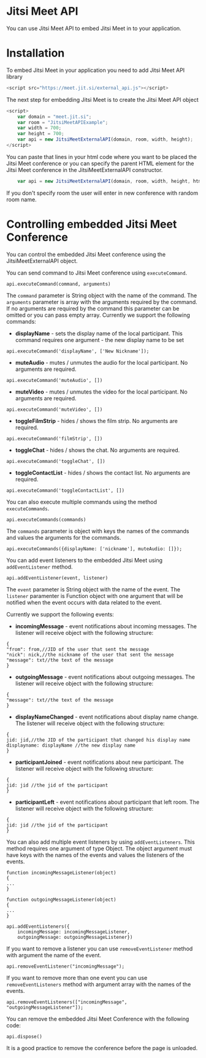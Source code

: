 Jitsi Meet API
============

You can use Jitsi Meet API to embed Jitsi Meet in to your application.

Installation
==========

To embed Jitsi Meet in your application you need to add Jitsi Meet API library
```javascript
<script src="https://meet.jit.si/external_api.js"></script>
```

The next step for embedding Jitsi Meet is to create the Jitsi Meet API object
```javascript
<script>
    var domain = "meet.jit.si";
    var room = "JitsiMeetAPIExample";
    var width = 700;
    var height = 700;
    var api = new JitsiMeetExternalAPI(domain, room, width, height);
</script>
``` 
You can paste that lines in your html code where you want to be placed the Jitsi Meet conference
or you can specify the parent HTML element for the Jitsi Meet conference in the JitsiMeetExternalAPI
constructor.
```javascript
    var api = new JitsiMeetExternalAPI(domain, room, width, height, htmlElement);
``` 
If you don't specify room the user will enter in new conference with random room name.

Controlling embedded Jitsi Meet Conference
=========

You can control the embedded Jitsi Meet conference using the JitsiMeetExternalAPI object.

You can send command to Jitsi Meet conference using ```executeCommand```. 
```
api.executeCommand(command, arguments)
```
The ```command``` parameter is String object with the name of the command.
The ```arguments``` parameter is array with the arguments required by the command. 
If no arguments are required by the command this parameter can be omitted or you can pass empty array.
Currently we support the following commands:


* **displayName** - sets the display name of the local participant. This command requires one argument - 
the new display name to be set
```
api.executeCommand('displayName', ['New Nickname']);
```
* **muteAudio** - mutes / unmutes the audio for the local participant. No arguments are required.
```
api.executeCommand('muteAudio', [])
```
* **muteVideo** - mutes / unmutes the video for the local participant. No arguments are required.
```
api.executeCommand('muteVideo', [])
```
* **toggleFilmStrip** - hides / shows the film strip. No arguments are required.
```
api.executeCommand('filmStrip', [])
```
* **toggleChat** - hides / shows the chat. No arguments are required.
```
api.executeCommand('toggleChat', [])
```
* **toggleContactList** - hides / shows the contact list. No arguments are required.
```
api.executeCommand('toggleContactList', [])
```

You can also execute multiple commands using the method ```executeCommands```. 
```
api.executeCommands(commands)
```
The ```commands``` parameter is object with keys the names of the commands and values the arguments for the
commands.

```
api.executeCommands({displayName: ['nickname'], muteAudio: []});
```

You can add event listeners to the embedded Jitsi Meet using ```addEventListener``` method.
```
api.addEventListener(event, listener)
```
The ```event``` parameter is String object with the name of the event.
The ```listener``` paramenter is Function object with one argument that will be notified when the event occurs
with data related to the event.

Currently we support the following events:

* **incomingMessage** - event notifications about incoming
messages. The listener will receive object with the following structure:
```
{
"from": from,//JID of the user that sent the message
"nick": nick,//the nickname of the user that sent the message
"message": txt//the text of the message
}
```
* **outgoingMessage** - event notifications about outgoing
messages. The listener will receive object with the following structure:
```
{
"message": txt//the text of the message
}
```
* **displayNameChanged** - event notifications about display name
change. The listener will receive object with the following structure:
```
{
jid: jid,//the JID of the participant that changed his display name
displayname: displayName //the new display name
}
```
* **participantJoined** - event notifications about new participant.
The listener will receive object with the following structure:
```
{
jid: jid //the jid of the participant
}
```
* **participantLeft** - event notifications about participant that left room.
The listener will receive object with the following structure:
```
{
jid: jid //the jid of the participant
}
```

You can also add multiple event listeners by using ```addEventListeners```.
This method requires one argument of type Object. The object argument must 
have keys with the names of the events and values the listeners of the events.

```
function incomingMessageListener(object)
{
...
}

function outgoingMessageListener(object)
{
...
}

api.addEventListeners({
    incomingMessage: incomingMessageListener,
    outgoingMessage: outgoingMessageListener})
```

If you want to remove a listener you can use ```removeEventListener``` method with argument the name of the event.
```
api.removeEventListener("incomingMessage");
```

If you want to remove more than one event you can use ```removeEventListeners``` method with argument
 array with the names of the events.
```
api.removeEventListeners(["incomingMessage", "outgoingMessageListener"]);
```

You can remove the embedded Jitsi Meet Conference with the following code:
```
api.dispose()
```

It is a good practice to remove the conference before the page is unloaded. 